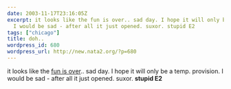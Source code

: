 ```yaml
---
date: 2003-11-17T23:16:05Z
excerpt: it looks like the fun is over.. sad day. I hope it will only be a temp. provision.
  I would be sad - after all it just opened. suxor. stupid E2
tags: ["chicago"]
title: doh..
wordpress_id: 680
wordpress_url: http://new.nata2.org/?p=680
---
```


it looks like the <a href="http://www.chicagotribune.com/news/local/nearnorthwest/chi-0311170200nov17,1,7021572.story?coll=chi-newslocalnearnorthwest-hed">fun is over</a>.. sad day. I hope it will only be a temp. provision. I would be sad - after all it just opened. suxor. <b>stupid E2</b>
